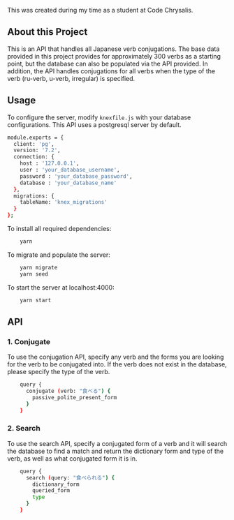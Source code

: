 This was created during my time as a student at Code Chrysalis. 

## About this Project

This is an API that handles all Japanese verb conjugations. The base data provided in this project provides for approximately 300 verbs as a starting point, but the database can also be populated via the API provided. In addition, the API handles conjugations for all verbs when the type of the verb (ru-verb, u-verb, irregular) is specified. 

## Usage



To configure the server, modify `knexfile.js` with your database configurations. This API uses a postgresql server by default. 

```bash
module.exports = {
  client: 'pg',
  version: '7.2',
  connection: {
    host : '127.0.0.1',
    user : 'your_database_username',
    password : 'your_database_password',
    database : 'your_database_name'
  },
  migrations: {
    tableName: 'knex_migrations'
  }
};
```

To install all required dependencies:

```bash
    yarn
```

To migrate and populate the server:

```bash
    yarn migrate
    yarn seed
```

To start the server at localhost:4000:

```bash
    yarn start
``` 

## API

### 1. Conjugate
To use the conjugation API, specify any verb and the forms you are looking for the verb to be conjugated into. 
If the verb does not exist in the database, please specify the type of the verb. 

```bash
    query {
      conjugate (verb: "食べる") {
        passive_polite_present_form
      }
    }
```

### 2. Search
To use the search API, specify a conjugated form of a verb and it will search the database to find a match and return the dictionary form and type of the verb, as well as what conjugated form it is in. 

```bash
    query {
      search (query: "食べられる") {
        dictionary_form
        queried_form
        type
      }
    }
```
